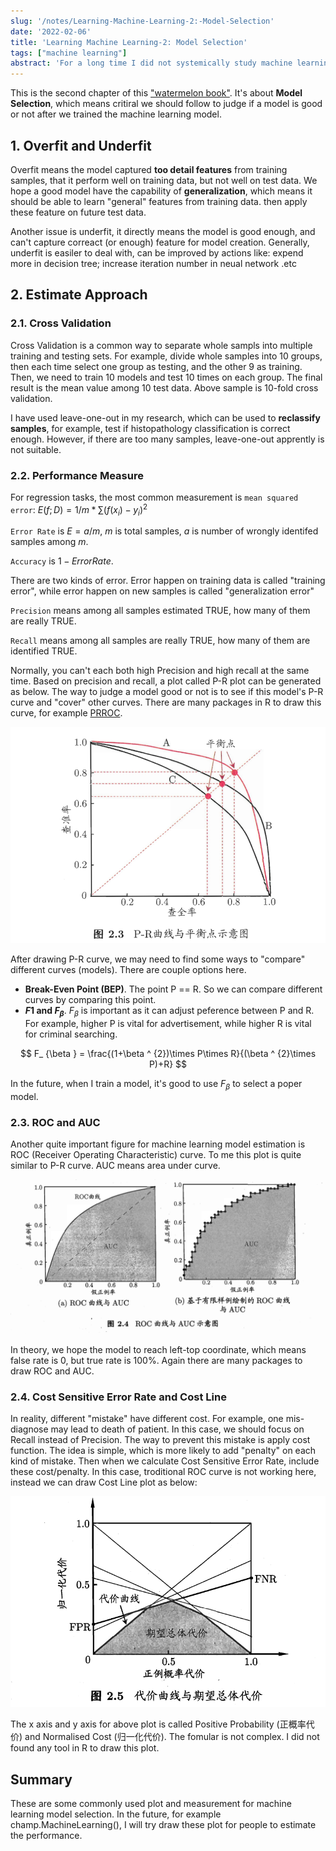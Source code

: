 ```yaml
---
slug: '/notes/Learning-Machine-Learning-2:-Model-Selection'
date: '2022-02-06'
title: 'Learning Machine Learning-2: Model Selection'
tags: ["machine learning"]
abstract: 'For a long time I did not systemically study machine learning, which was named as pattern reconginsation when I was in University. Now I am reading the 《机器学习》, written by a famous Chinese machine learning expert. This is the second chapter of this book, a quick introduction of Model Selection.'
---
```


This is the second chapter of this ["watermelon book"](https://github.com/Mikoto10032/DeepLearning/blob/master/books/%E6%9C%BA%E5%99%A8%E5%AD%A6%E4%B9%A0%E5%91%A8%E5%BF%97%E5%8D%8E.pdf). It's about **Model Selection**, which means critiral we should follow to judge if a model is good or not after we trained the machine learning model.

## 1. Overfit and Underfit

Overfit means the model captured **too detail features** from training samples, that it perform well on training data, but not well on test data. We hope a good model have the capability of **generalization**, which means it should be able to learn "general" features from training data. then apply these feature on future test data.

Another issue is underfit, it directly means the model is good enough, and can't capture correact (or enough) feature for model creation. Generally, underfit is easiler to deal with, can be improved by actions like: expend more in decision tree; increase iteration number in neual network .etc

## 2. Estimate Approach

### 2.1. Cross Validation

Cross Validation is a common way to separate whole sampls into multiple training and testing sets. For example, divide whole samples into 10 groups, then each time select one group as testing, and the other 9 as training. Then, we need to train 10 models and test 10 times on each group. The final result is the mean value among 10 test data. Above sample is 10-fold cross validation.

I have used leave-one-out in my research, which can be used to **reclassify samples**, for example, test if histopathology classification is correct enough. However, if there are too many samples, leave-one-out apprently is not suitable.

### 2.2. Performance Measure

For regression tasks, the most common measurement is `mean squared error`: $E(f;D) = 1/m * \sum(f(x_i) - y_i)^2$

`Error Rate` is $E=a/m$, $m$ is total samples, $a$ is number of wrongly identifed samples among $m$. 

`Accuracy` is $1 - Error Rate$.

There are two kinds of error. Error happen on training data is called "training error", while error happen on new samples is called "generalization error"

`Precision` means among all samples estimated TRUE, how many of them are really TRUE.

`Recall` means among all samples are really TRUE, how many of them are identified TRUE.

Normally, you can't each both high Precision and high recall at the same time. Based on precision and recall, a plot called P-R plot can be generated as below. The way to judge a model good or not is to see if this model's P-R curve and "cover" other curves. There are many packages in R to draw this curve, for example [PRROC](https://cran.r-project.org/web/packages/PRROC/vignettes/PRROC.pdf).

![P-R curve](./figure1.png)

After drawing P-R curve, we may need to find some ways to "compare" different curves (models). There are couple options here.
* **Break-Even Point (BEP)**. The point P == R. So we can compare different curves by comparing this point.
* **$F1$ and $F_\beta$**. $F_{\beta}$ is important as it can adjust peference between P and R. For example, higher P is vital for advertisement, while higher R is vital for criminal searching.

$$
F_ {\beta } = \frac{(1+\beta ^ {2})\times P\times R}{(\beta ^ {2}\times P)+R}
$$

In the future, when I train a model, it's good to use $F_\beta$ to select a poper model.

### 2.3. ROC and AUC

Another quite important figure for machine learning model estimation is ROC (Receiver Operating Characteristic) curve. To me this plot is quite similar to P-R curve. AUC means area under curve.

![ROC](figure2.png)

In theory, we hope the model to reach left-top coordinate, which means false rate is 0, but true rate is 100%. Again there are many packages to draw ROC and AUC.

### 2.4. Cost Sensitive Error Rate and Cost Line

In reality, different "mistake" have different cost. For example, one mis-diagnose may lead to death of patient. In this case, we should focus on Recall instead of Precision. The way to prevent this mistake is apply cost function. The idea is simple, which is more likely to add "penalty" on each kind of mistake. Then when we calculate Cost Sensitive Error Rate, include these cost/penalty. In this case, troditional ROC curve is not working here, instead we can draw Cost Line plot as below:

![Cost Line](figure3.png)

The x axis and y axis for above plot is called Positive Probability (正概率代价) and Normalised Cost (归一化代价). The fomular is not complex. I did not found any tool in R to draw this plot.

## Summary

These are some commonly used plot and measurement for machine learning model selection. In the future, for example champ.MachineLearning(), I will try draw these plot for people to estimate the performance.